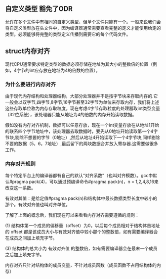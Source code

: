 
## 自定义类型 豁免了ODR
允许在多个文件中有相同的自定义类型，但单个文件只能有一个。一般来说我们会将自定义类型放在头文件中，因为编译器通常需要查看完整的定义才能使用给定的类型。必须能够将完整的类型定义传播到需要它的每个代码文件。

## struct内存对齐
现代CPU通常要求特定类型的数据必须存储在地址为其大小的整数倍的位置（例如，4字节的int应存放在地址为4的倍数的位置）。
### 为什么要进行内存对齐
由于现代内存结构和处理器结构，大部分处理器并不是按字节块来存取内存的.它一般会以双字节,四字节,8字节,16字节甚至32字节为单位来存取内存，我们将上述这些存取单位称为内存存取粒度。现在考虑4字节存取粒度的处理器取int类型变量（32位系统），该处理器只能从地址为4的倍数的内存开始读取数据。

假如没有内存对齐机制，数据可以任意存放，现在一个int变量存放在从地址1开始的联系四个字节地址中，该处理器去取数据时，要先从0地址开始读取第一个4字节块,剔除不想要的字节（0地址）,然后从地址4开始读取下一个4字节块,同样剔除不要的数据（5，6，7地址）,最后留下的两块数据合并放入寄存器.这需要做很多工作。

### 内存对齐规则
每个特定平台上的编译器都有自己的默认“对齐系数”（也叫对齐模数）。gcc中默认#pragma pack(4)，可以通过预编译命令#pragma pack(n)，n = 1,2,4,8,16来改变这一系数。

有效对其值：是给定值#pragma pack(n)和结构体中最长数据类型长度中较小的那个。有效对齐值也叫对齐单位。

了解了上面的概念后，我们现在可以来看看内存对齐需要遵循的规则：

(1) 结构体第一个成员的偏移量（offset）为0，以后每个成员相对于结构体首地址的 offset 都是该成员大小与有效对齐值中较小那个的整数倍，如有需要编译器会在成员之间加上填充字节。

(3) 结构体的总大小为 有效对齐值 的整数倍，如有需要编译器会在最末一个成员之后加上填充字节。

内存对齐只针对结构体的成员变量，不针对成员函数（成员函数不占用结构体的内存）